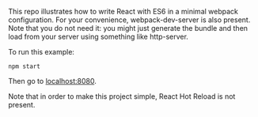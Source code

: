 This repo illustrates how to write React with ES6 in a minimal webpack configuration. For your convenience, webpack-dev-server is also present. Note that you do not need it: you might just generate the bundle and then load from your server using something like http-server.

To run this example:

```shell
npm start
```

Then go to [localhost:8080](http://localhost:8080).

Note that in order to make this project simple, React Hot Reload is not present.
